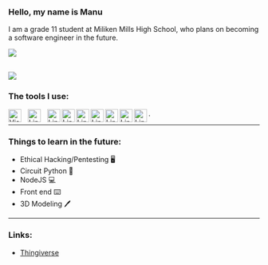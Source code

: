 ### Hello, my name is Manu 
I am a grade 11 student at Miliken Mills High School, who plans on becoming a software engineer in the future.

![](https://github-readme-stats.vercel.app/api?username=ManuNarula&&show_icons=true&title_color=FFFFFF&icon_color=D8DEE9&text_color=8FBCBB&bg_color=4C566A)

![](https://github-readme-stats.vercel.app/api/top-langs/?username=ManuNarula&&show_icons=true&title_color=FFFFFF&icon_color=D8DEE9&text_color=FFFFFF&bg_color=4C566A)
---
### The tools I use: 
<img align="left" alt="Visual Studio Code" width="26px" src="https://cdn.jsdelivr.net/gh/devicons/devicon/icons/vscode/vscode-original.svg" style="padding-right:10px;" />
<img align="left" alt="Linux" width="26px" src="https://cdn.jsdelivr.net/gh/devicons/devicon/icons/linux/linux-original.svg" style="padding-right:10px;" />
<img align="left" alt="Linux" width="26px" src="https://cdn.jsdelivr.net/gh/devicons/devicon/icons/bash/bash-plain.svg"  />
<img align="left" alt="Linux" width="26px" src="https://cdn.jsdelivr.net/gh/devicons/devicon/icons/github/github-original.svg" />
<img align="left" alt="Linux" width="26px" src="https://cdn.jsdelivr.net/gh/devicons/devicon/icons/vim/vim-original.svg" />
<img align="left" alt="Linux" width="26px" src="https://cdn.jsdelivr.net/gh/devicons/devicon/icons/arduino/arduino-original-wordmark.svg" />
<img align="left" alt="Linux" width="26px" src="https://cdn.jsdelivr.net/gh/devicons/devicon/icons/raspberrypi/raspberrypi-original.svg" />
<img align="left" alt="Linux" width="26px" src="https://cdn.jsdelivr.net/gh/devicons/devicon/icons/python/python-original-wordmark.svg" />
<img align="left" alt="Linux" width="26px" src="https://cdn.jsdelivr.net/gh/devicons/devicon/icons/markdown/markdown-original.svg" />
.

---
### Things to learn in the future: 
+ Ethical Hacking/Pentesting 🖥️
+ Circuit Python 🐍
+ NodeJS 💻
+ Front end ⌨️
+ 3D Modeling 🖊️

--- 
### Links: 
+ [Thingiverse](https://www.thingiverse.com/25/designs)

<!--
**ManuNarula/ManuNarula** is a ✨ _special_ ✨ repository because its `README.md` (this file) appears on your GitHub profile.

Here are some ideas to get you started:

- 🔭 I’m currently working on ...
- 🌱 I’m currently learning ...
- 👯 I’m looking to collaborate on ...
- 🤔 I’m looking for help with ...
- 💬 Ask me about ...
- 📫 How to reach me: ...
- 😄 Pronouns: ...
- ⚡ Fun fact: ...
-->

